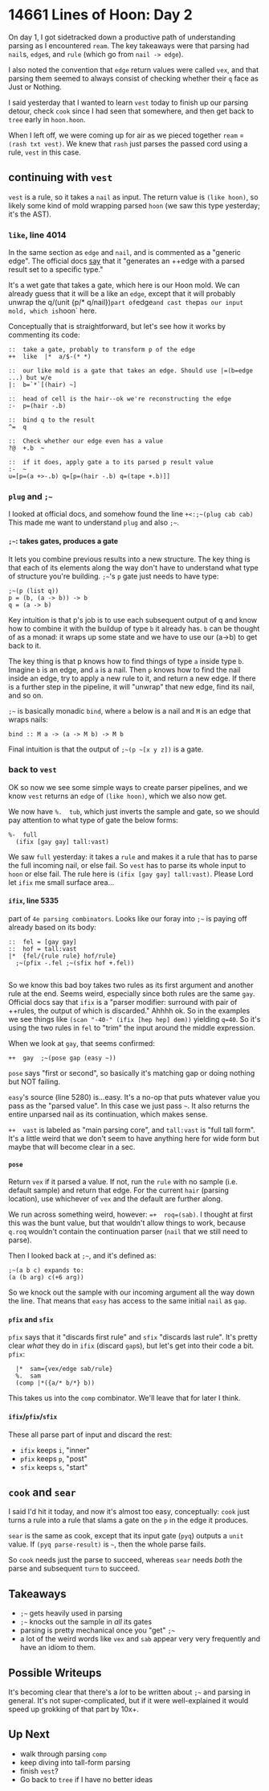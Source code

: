 # 14661 Lines of Hoon: Day 2
On day 1, I got sidetracked down a productive path of understanding parsing as I encountered `ream`. The key takeaways were that parsing had `nail`s, `edge`s, and `rule` (which go from `nail -> edge`).

I also noted the convention that `edge` return values were called `vex`, and that parsing them seemed to always consist of checking whether their `q` face as Just or Nothing.

I said yesterday that I wanted to learn `vest` today to finish up our parsing detour, check `cook` since I had seen that somewhere, and then get back to `tree` early in `hoon.hoon`.

When I left off, we were coming up for air as we pieced together `ream` = `(rash txt vest)`. We knew that `rash` just parses the passed cord using a rule, `vest` in this case.

## continuing with `vest`
`vest` is a rule, so it takes a `nail` as input. The return value is `(like hoon)`, so likely some kind of mold wrapping parsed `hoon` (we saw this type yesterday; it's the AST).

### `like`, line 4014
In the same section as `edge` and `nail`, and is commented as a "generic edge".  The official docs [say](https://urbit.org/docs/reference/library/3g/#like) that it "generates an ++edge with a parsed result set to a specific type."

It's a wet gate that takes a gate, which here is our Hoon mold. We can already guess that it will be a like an `edge`, except that it will probably unwrap the q/(unit {p/* q/nail})` part of `edge` and cast the `p` as our input mold, which is `hoon` here.

Conceptually that is straightforward, but let's see how it works by commenting its code:
```
::  take a gate, probably to transform p of the edge
++  like  |*  a/$-(* *)

::  our like mold is a gate that takes an edge. Should use |=(b=edge ...) but w/e
|:  b=`*`[(hair) ~]

::  head of cell is the hair--ok we're reconstructing the edge
:-  p=(hair -.b)

::  bind q to the result
^=  q

::  Check whether our edge even has a value
?@  +.b  ~

::  if it does, apply gate a to its parsed p result value
:-  ~
u=[p=(a +>-.b) q=[p=(hair -.b) q=(tape +.b)]]
```

### `plug` and `;~`
I looked at official docs, and somehow found the line `+<:;~(plug cab cab)`
This made me want to understand `plug` and also `;~`. 

#### `;~`: takes gates, produces a gate
It lets you combine previous results into a new structure. The key thing is that each of its elements along the way don't have to understand what type of structure you're building.
`;~`'s `p` gate just needs to have type:
```
;~(p (list q))
p = (b, (a -> b)) -> b
q = (a -> b)
```
Key intuition is that p's job is to use each subsequent output of q and know how to combine it with the buildup of type `b` it already has. `b` can be thought of as a monad: it wraps up some state and we have to use our (a->b) to get back to it.

The key thing is that p knows how to find things of type `a` inside type `b`.
Imagine `b` is an edge, and `a` is a nail. Then `p` knows how to find the nail inside an edge, try to apply a new rule to it, and return a new edge. If there is a further step in the pipeline, it will "unwrap" that new edge, find its nail, and so on.

`;~` is basically monadic `bind`, where `a` below is a nail and `M` is an edge that wraps nails:
```
bind :: M a -> (a -> M b) -> M b
```
Final intuition is that the output of `;~(p ~[x y z])` is a gate.

### back to `vest`
OK so now we see some simple ways to create parser pipelines, and we know `vest` returns an `edge` of `(like hoon)`, which we also now get.

We now have `%.  tub`, which just inverts the sample and gate, so we should pay attention to what type of gate the below forms:
```
%-  full
  (ifix [gay gay] tall:vast)
```

We saw `full` yesterday: it takes a `rule` and makes it a rule that has to parse the full incoming nail, or else fail. So `vest` has to parse its whole input to `hoon` or else fail.  The rule here is `(ifix [gay gay] tall:vast)`. Please Lord let `ifix` me small surface area...

#### `ifix`, line 5335
part of `4e parsing combinators`. Looks like our foray into `;~` is paying off already based on its body:
```
::  fel = [gay gay]
::  hof = tall:vast
|*  {fel/{rule rule} hof/rule}
  ;~(pfix -.fel ;~(sfix hof +.fel))
  
```
So we know this bad boy takes two rules as its first argument and another rule at the end. Seems weird, especially since both rules are the same `gay`. Official docs say that `ifix` is a "parser modifier: surround with pair of ++rules, the output of which is discarded."  Ahhhh ok. So in the examples we see things like `(scan "-40-" (ifix [hep hep] dem))` yielding `q=40`. So it's using the two rules in `fel` to "trim" the input around the middle expression.

When we look at `gay`, that seems confirmed:
```
++  gay  ;~(pose gap (easy ~))
```
`pose` says "first or second", so basically it's matching gap or doing nothing but NOT failing. 

`easy`'s source (line 5280) is...easy. It's a no-op that puts whatever value you pass as the "parsed value". In this case we just pass `~`. It also returns the entire unparsed nail as its continuation, which makes sense.

`++  vast` is labeled as "main parsing core", and `tall:vast` is "full tall form". It's a little weird that we don't seem to have anything here for wide form but maybe that will become clear in a sec.

#### `pose`
Return `vex` if it parsed a value. If not, run the `rule` with no sample (i.e. default sample) and return that edge. For the current `hair` (parsing location), use whichever of `vex` and the default are further along.

We run across something weird, however: `=+  roq=(sab)`. I thought at first this was the bunt value, but that wouldn't allow things to work, because `q.roq` wouldn't contain the continuation parser (`nail` that we still need to parse).

Then I looked back at `;~`, and it's defined as:
```
;~(a b c) expands to:
(a (b arg) c(+6 arg))
```
So we knock out the sample with our incoming argument all the way down the line. That means that `easy` has access to the same initial `nail` as `gap`.

#### `pfix` and `sfix`
`pfix` says that it "discards first rule" and `sfix` "discards last rule". It's pretty clear *what* they do in `ifix` (discard `gap`s), but let's get into their code a bit. `pfix`:
```
  |*  sam={vex/edge sab/rule}
  %.  sam
  (comp |*({a/* b/*} b))
```
This takes us into the `comp` combinator. We'll leave that for later I think.

#### `ifix`/`pfix`/`sfix`
These all parse part of input and discard the rest:
* `ifix` keeps `i`, "inner"
* `pfix` keeps `p`, "post"
* `sfix` keeps `s`, "start"

## `cook` and `sear`
I said I'd hit it today, and now it's almost too easy, conceptually: `cook` just turns a rule into a rule that slams a gate on the `p` in the edge it produces.

`sear` is the same as cook, except that its input gate (`pyq`) outputs a `unit` value. If `(pyq parse-result)` is `~`, then the whole parse fails.

So `cook` needs just the parse to succeed, whereas `sear` needs *both* the parse and subsequent `turn` to succeed.

## Takeaways
* `;~` gets heavily used in parsing
* `;~` knocks out the sample in *all* its gates
* parsing is pretty mechanical once you "get" `;~`
* a lot of the weird words like `vex` and `sab` appear very very frequently and have an idiom to them.

## Possible Writeups
It's becoming clear that there's a *lot* to be written about `;~` and parsing in general. It's not super-complicated, but if it were well-explained it would speed up grokking of that part by 10x+.

## Up Next
* walk through parsing `comp`
* keep diving into tall-form parsing
* finish `vest`?
* Go back to `tree` if I have no better ideas

